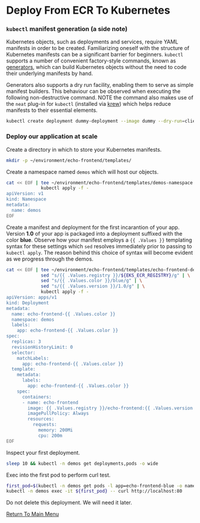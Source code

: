 # Deploy From ECR To Kubernetes

### `kubectl` manifest generation (a side note)

Kubernetes objects, such as deployments and services, require YAML manifests in order to be created.
Familiarizing oneself with the structure of Kubernetes manifests can be a significant barrier for beginners.
`kubectl` supports a number of convenient factory-style commands, known as [generators](https://kubernetes.io/docs/reference/kubectl/conventions/#generators), which can build Kubernetes objects without the need to code their underlying manifests by hand.

Generators also supports a dry run facility, enabling them to serve as simple manifest builders.
This behaviour can be observed when executing the following non-destructive command.
NOTE the command also makes use of the `neat` plug-in for `kubectl` (installed via [krew](https://github.com/kubernetes-sigs/krew)) which helps reduce manifests to their essential elements.
```bash
kubectl create deployment dummy-deployment --image dummy --dry-run=client -o yaml | kubectl neat
```

### Deploy our application at scale

Create a directory in which to store your Kubernetes manifests.
```bash
mkdir -p ~/environment/echo-frontend/templates/
```

Create a namespace named `demos` which will host our objects.
```bash
cat << EOF | tee ~/environment/echo-frontend/templates/demos-namespace.yaml | \
             kubectl apply -f -
apiVersion: v1
kind: Namespace
metadata:
  name: demos
EOF
```

Create a manifest and deployment for the first incarantion of your app.
Version **1.0** of your app is packaged into a deployment suffixed with the color **blue**.
Observe how your manifest employs a `{{ .Values }}` templating syntax for these settings which `sed` resolves immediately prior to passing to `kubectl apply`.
The reason behind this choice of syntax will become evident as we progress through the demos.
```bash
cat << EOF | tee ~/environment/echo-frontend/templates/echo-frontend-deployment.yaml | \
             sed "s/{{ .Values.registry }}/${EKS_ECR_REGISTRY}/g" | \
             sed "s/{{ .Values.color }}/blue/g" | \
             sed "s/{{ .Values.version }}/1.0/g" | \
             kubectl apply -f -
apiVersion: apps/v1
kind: Deployment
metadata:
  name: echo-frontend-{{ .Values.color }}
  namespace: demos
  labels:
    app: echo-frontend-{{ .Values.color }}
spec:
  replicas: 3
  revisionHistoryLimit: 0
  selector:
    matchLabels:
      app: echo-frontend-{{ .Values.color }}
  template:
    metadata:
      labels:
        app: echo-frontend-{{ .Values.color }}
    spec:
      containers:
      - name: echo-frontend
        image: {{ .Values.registry }}/echo-frontend:{{ .Values.version }}
        imagePullPolicy: Always
        resources:
          requests:
            memory: 200Mi
            cpu: 200m
EOF
```

Inspect your first deployment.
```bash
sleep 10 && kubectl -n demos get deployments,pods -o wide
```

Exec into the first pod to perform curl test.
```bash
first_pod=$(kubectl -n demos get pods -l app=echo-frontend-blue -o name | head -1)
kubectl -n demos exec -it ${first_pod} -- curl http://localhost:80
```

Do not delete this deployment. We will need it later.

[Return To Main Menu](/README.md)
